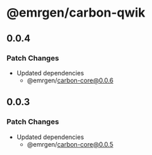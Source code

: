 # @emrgen/carbon-qwik

## 0.0.4

### Patch Changes

- Updated dependencies
  - @emrgen/carbon-core@0.0.6

## 0.0.3

### Patch Changes

- Updated dependencies
  - @emrgen/carbon-core@0.0.5
